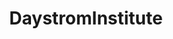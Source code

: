 ---
title: DaystromInstitute
crosslinks:
- startrek
- AskScienceFiction
- FanTheories
- DeepSpaceNine
- startrekgifs
- arrow
- askscience
- WritingPrompts
- StarTrekViewingParty
- science
- whowouldwin
- PostScarcity
- rickandmorty
- MirrorDaystrom
- tlhInganHol
- HFY
- youtubot
- videos
- Eyebleach
- oddlysatisfying
---